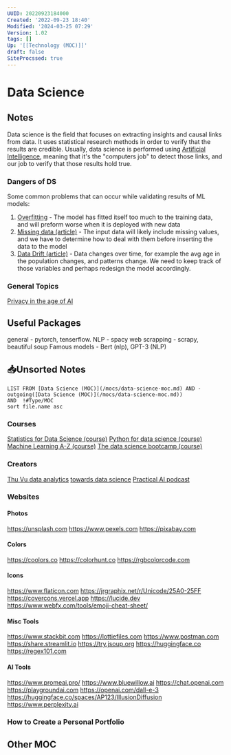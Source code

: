 ```yaml
---
UUID: 20220923184000
Created: '2022-09-23 18:40'
Modified: '2024-03-25 07:29'
Version: 1.02
tags: []
Up: '[[Technology (MOC)]]'
draft: false
SiteProcssed: true
---
```


# Data Science

## Notes

Data science is the field that focuses on extracting insights and causal links from data. It uses statistical research methods in order to verify that the results are credible.
Usually, data science is performed using [Artificial Intelligence](/notes/artificial-intelligence.md), meaning that it's the "computers job" to detect those links, and our job to verify that those results hold true.

### Dangers of DS
Some common problems that can occur while validating results of ML models:
1. [Overfitting](/notes/overfitting.md) - The model has fitted itself too much to the training data, and will preform worse when it is deployed with new data
2. [Missing data (article)](/notes/missing-data-article.md) - The input data will likely include missing values, and we have to determine how to deal with them before inserting the data to the model
3. [Data Drift (article)](/notes/data-drift-article.md) - Data changes over time, for example the avg age in the population changes, and patterns change. We need to keep track of those variables and perhaps redesign the model accordingly.

### General Topics
[Privacy in the age of AI](/notes/privacy-in-the-age-of-ai.md)

## Useful Packages
general - pytorch, tenserflow.
NLP - spacy
web scrapping - scrapy, beautiful soup
Famous models - Bert (nlp), GPT-3 (NLP)

## 📥Unsorted Notes
```dataview
LIST FROM [Data Science (MOC)](/mocs/data-science-moc.md) AND -outgoing([Data Science (MOC)](/mocs/data-science-moc.md))
AND  !#Type/MOC 
sort file.name asc
```

### Courses
[Statistics for Data Science (course)](/notes/statistics-for-data-science-course.md)
[Python for data science (course)](/notes/python-for-data-science-course.md)
[Machine Learning A-Z (course)](/notes/machine-learning-a-z-course.md)
[The data science bootcamp (course)](/notes/the-data-science-bootcamp-course.md)

### Creators
[Thu Vu data analytics](/notes/thu-vu-data-analytics.md)
[towards data science](/notes/towards-data-science.md)
[Practical AI podcast](/notes/practical-ai-podcast.md)

### Websites

#### Photos

https://unsplash.com
https://www.pexels.com
https://pixabay.com

#### Colors

https://coolors.co
https://colorhunt.co
https://rgbcolorcode.com
#### Icons

https://www.flaticon.com
https://jrgraphix.net/r/Unicode/25A0-25FF
https://covercons.vercel.app
https://lucide.dev
https://www.webfx.com/tools/emoji-cheat-sheet/
#### Misc Tools
https://www.stackbit.com
https://lottiefiles.com
https://www.postman.com
https://share.streamlit.io
https://try.jsoup.org
https://huggingface.co
https://regex101.com
#### AI Tools
https://www.promeai.pro/
https://www.bluewillow.ai
https://chat.openai.com
https://playgroundai.com
https://openai.com/dall-e-3
https://huggingface.co/spaces/AP123/IllusionDiffusion
https://www.perplexity.ai
### How to Create a Personal Portfolio

## Other MOC
